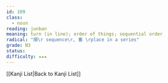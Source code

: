 ```yaml
---
id: 109
class:
  - noun
reading: junban
meaning: turn (in line); order of things; sequential order
radical: "順\r sequence\r, 番 \rplace in a series"
grade: N3
status:
difficulty: ★★★
---
```

[[Kanji List|Back to Kanji List]]